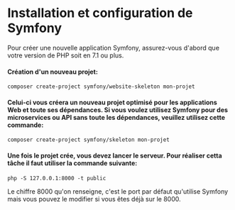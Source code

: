 # Installation et configuration de Symfony

Pour créer une nouvelle application Symfony, assurez-vous d'abord que votre version de PHP soit en 7.1 ou plus.

#### Création d'un nouveau projet:

` composer create-project symfony/website-skeleton mon-projet `

#### Celui-ci vous créera un nouveau projet optimisé pour les applications Web et toute ses dépendances. Si vous voulez utilisez Symfony pour des microservices ou API sans toute les dépendances, veuillez utilisez cette commande:

` composer create-project symfony/skeleton mon-projet `

#### Une fois le projet crée, vous devez lancer le serveur. Pour réaliser cetta tâche il faut utiliser la commande suivante:

` php -S 127.0.0.1:8000 -t public `

Le chiffre 8000 qu'on renseigne, c'est le port par défaut qu'utilise Symfony mais vous pouvez le modifier si vous êtes déjà sur le 8000.